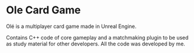 # Ole Card Game
Olé is a multiplayer card game made in Unreal Engine.

Contains C++ code of core gameplay and a matchmaking plugin to be used as study material for other developers. 
All the code was developed by me.
